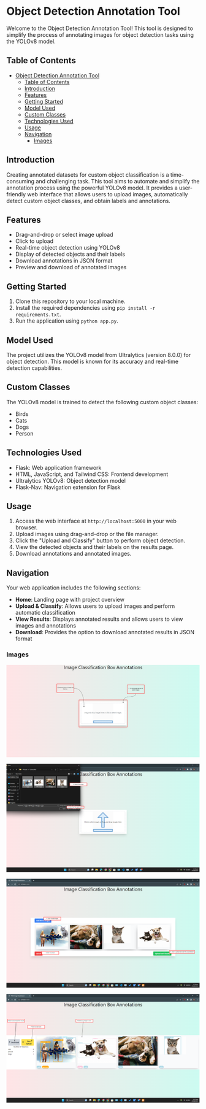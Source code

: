 # Object Detection Annotation Tool

Welcome to the Object Detection Annotation Tool! This tool is designed to simplify the process of annotating images for object detection tasks using the YOLOv8 model.

## Table of Contents

- [Object Detection Annotation Tool](#object-detection-annotation-tool)
  - [Table of Contents](#table-of-contents)
  - [Introduction](#introduction)
  - [Features](#features)
  - [Getting Started](#getting-started)
  - [Model Used](#model-used)
  - [Custom Classes](#custom-classes)
  - [Technologies Used](#technologies-used)
  - [Usage](#usage)
  - [Navigation](#navigation)
    - [Images](#images)

## Introduction

Creating annotated datasets for custom object classification is a time-consuming and challenging task. This tool aims to automate and simplify the annotation process using the powerful YOLOv8 model. It provides a user-friendly web interface that allows users to upload images, automatically detect custom object classes, and obtain labels and annotations.

## Features

- Drag-and-drop or select image upload
- Click to upload
- Real-time object detection using YOLOv8
- Display of detected objects and their labels
- Download annotations in JSON format
- Preview and download of annotated images

## Getting Started

1. Clone this repository to your local machine.
2. Install the required dependencies using `pip install -r requirements.txt`.
3. Run the application using `python app.py`.

## Model Used

The project utilizes the YOLOv8 model from Ultralytics (version 8.0.0) for object detection. This model is known for its accuracy and real-time detection capabilities.

## Custom Classes

The YOLOv8 model is trained to detect the following custom object classes:

- Birds
- Cats
- Dogs
- Person

## Technologies Used

- Flask: Web application framework
- HTML, JavaScript, and Tailwind CSS: Frontend development
- Ultralytics YOLOv8: Object detection model
- Flask-Nav: Navigation extension for Flask

## Usage

1. Access the web interface at `http://localhost:5000` in your web browser.
2. Upload images using drag-and-drop or the file manager.
3. Click the "Upload and Classify" button to perform object detection.
4. View the detected objects and their labels on the results page.
5. Download annotations and annotated images.

## Navigation

Your web application includes the following sections:

- **Home**: Landing page with project overview
- **Upload & Classify**: Allows users to upload images and perform automatic classification
- **View Results**: Displays annotated results and allows users to view images and annotations
- **Download**: Provides the option to download annotated results in JSON format

### Images

![Project Logo](Readme_images\start.png)

![Project Logo](Readme_images/select_images.png)

![Project Logo](Readme_images\one_display.png)

![Project Logo](Readme_images/Results.png)
